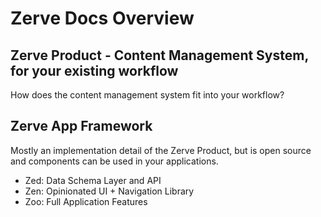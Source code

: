 # Zerve Docs Overview

## Zerve Product - Content Management System, for your existing workflow

How does the content management system fit into your workflow?

## Zerve App Framework

Mostly an implementation detail of the Zerve Product, but is open source and components can be used in your applications.

- Zed: Data Schema Layer and API
- Zen: Opinionated UI + Navigation Library
- Zoo: Full Application Features
